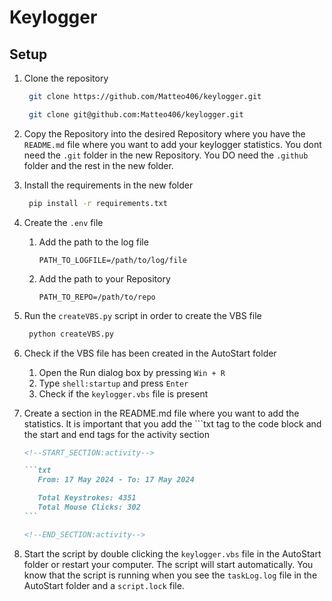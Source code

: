 <h1>Keylogger</h1>

<h2>Setup</h2>

1. Clone the repository

   ```bash
    git clone https://github.com/Matteo406/keylogger.git
   ```

   ```bash
    git clone git@github.com:Matteo406/keylogger.git
   ```

2. Copy the Repository into the desired Repository where you have the `README.md` file where you want to add your keylogger statistics. You dont need the `.git` folder in the new Repository. You DO need the `.github` folder and the rest in the new folder.

3. Install the requirements in the new folder
   ```bash
    pip install -r requirements.txt
   ```
4. Create the `.env` file

   1. Add the path to the log file
      ```env
      PATH_TO_LOGFILE=/path/to/log/file
      ```
   2. Add the path to your Repository
      ```env
      PATH_TO_REPO=/path/to/repo
      ```

5. Run the `createVBS.py` script in order to create the VBS file

   ```bash
    python createVBS.py
   ```

6. Check if the VBS file has been created in the AutoStart folder

   1. Open the Run dialog box by pressing `Win + R`
   2. Type `shell:startup` and press `Enter`
   3. Check if the `keylogger.vbs` file is present

7. Create a section in the README.md file where you want to add the statistics. It is important that you add the ```txt tag to the code block and the start and end tags for the activity section

   ````markdown
   <!--START_SECTION:activity-->

   ```txt
      From: 17 May 2024 - To: 17 May 2024

      Total Keystrokes: 4351
      Total Mouse Clicks: 302
   ```

   <!--END_SECTION:activity-->
   ````

8. Start the script by double clicking the `keylogger.vbs` file in the AutoStart folder or restart your computer. The script will start automatically. You know that the script is running when you see the `taskLog.log` file in the AutoStart folder and a `script.lock` file.
